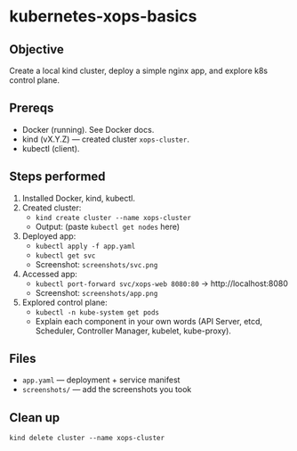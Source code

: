 # kubernetes-xops-basics

## Objective
Create a local kind cluster, deploy a simple nginx app, and explore k8s control plane.

## Prereqs
- Docker (running). See Docker docs.
- kind (vX.Y.Z) — created cluster `xops-cluster`.
- kubectl (client).

## Steps performed
1. Installed Docker, kind, kubectl.
2. Created cluster:
   - `kind create cluster --name xops-cluster`
   - Output: (paste `kubectl get nodes` here)
3. Deployed app:
   - `kubectl apply -f app.yaml`
   - `kubectl get svc`
   - Screenshot: `screenshots/svc.png`
4. Accessed app:
   - `kubectl port-forward svc/xops-web 8080:80` → http://localhost:8080
   - Screenshot: `screenshots/app.png`
5. Explored control plane:
   - `kubectl -n kube-system get pods`
   - Explain each component in your own words (API Server, etcd, Scheduler, Controller Manager, kubelet, kube-proxy).

## Files
- `app.yaml` — deployment + service manifest
- `screenshots/` — add the screenshots you took

## Clean up
`kind delete cluster --name xops-cluster`
